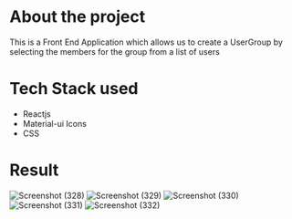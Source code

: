 # About the project
This is a Front End Application which allows us to create a UserGroup by selecting the members for the group from a list of users


# Tech Stack used

* Reactjs
* Material-ui Icons
* CSS

# Result
![Screenshot (328)](https://github.com/Anshumanshukla46/ui-task-caavo/assets/88917068/920157c6-97e2-477d-9e95-63441b0a8cb7)
![Screenshot (329)](https://github.com/Anshumanshukla46/ui-task-caavo/assets/88917068/d011c18f-30bc-46b2-af76-10b4bf2530d7)
![Screenshot (330)](https://github.com/Anshumanshukla46/ui-task-caavo/assets/88917068/2cc992c1-1efc-4b74-834e-bb8a5979cf97)
![Screenshot (331)](https://github.com/Anshumanshukla46/ui-task-caavo/assets/88917068/f98a1457-3e87-4f2a-9ad2-85428de90d0a)
![Screenshot (332)](https://github.com/Anshumanshukla46/ui-task-caavo/assets/88917068/22489f9c-0db1-4770-899f-9c8c72369d08)
